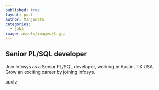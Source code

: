 ```yaml
---
published: true
layout: post
author: Manjunath
categories:
  - jobs
image: assets/images/6.jpg
---
```

## Senior PL/SQL developer

Join Infosys as a Senior PL/SQL developer, working in Austin, TX USA. Grow an exciting career by joining Infosys.

[apply](https://digitalcareers.infosys.com/global-careers/company-job/description/reqid/95161BR)
